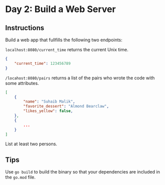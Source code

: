 # Day 2: Build a Web Server

## Instructions

Build a web app that fullfills the following two endpoints:

`localhost:8080/current_time` returns the current Unix time.
```json
{
    "current_time": 123456789
}
```

`/locahost:8080/pairs` returns a list of the pairs who wrote the code with some attributes.
```json
[
    {
        "name": "Suhaib Malik",
        "favorite_dessert": "Almond Bearclaw",
        "likes_yellow": false,
    },
    {
        ...
    }
]
```
List at least two persons.

## Tips

Use `go build` to build the binary so that your dependencies are included in the `go.mod` file.
